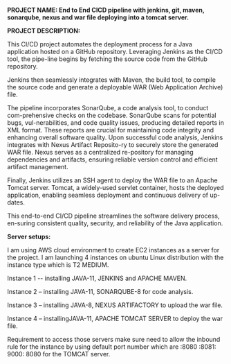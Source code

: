 **PROJECT NAME: End to End CICD pipeline with jenkins, git, maven, sonarqube, nexus and war file deploying into a tomcat server.**

**PROJECT DESCRIPTION:**

This CI/CD project automates the deployment process for a Java application hosted on a GitHub repository. Leveraging Jenkins as the CI/CD tool, the pipe-line begins by fetching the source code from the GitHub repository. 

Jenkins then seamlessly integrates with Maven, the build tool, to compile the source code and generate a deployable WAR (Web Application Archive) file.

The pipeline incorporates SonarQube, a code analysis tool, to conduct com-prehensive checks on the codebase. SonarQube scans for potential bugs, vul-nerabilities, and code quality issues, producing detailed reports in XML format. These reports are crucial for maintaining code integrity and enhancing overall software quality.
Upon successful code analysis, Jenkins integrates with Nexus Artifact Reposito-ry to securely store the generated WAR file. Nexus serves as a centralized re-pository for managing dependencies and artifacts, ensuring reliable version control and efficient artifact management.

Finally, Jenkins utilizes an SSH agent to deploy the WAR file to an Apache Tomcat server. Tomcat, a widely-used servlet container, hosts the deployed application, enabling seamless deployment and continuous delivery of up-dates.

This end-to-end CI/CD pipeline streamlines the software delivery process, en-suring consistent quality, security, and reliability of the Java application.


**Server setups:**

I am using AWS cloud environment to create EC2 instances as a server for the project.  I am launching 4 instances on ubuntu Linux distribution with the instance type which is T2 MEDIUM.

Instance 1 -- installing JAVA-11, JENKINS and APACHE MAVEN.

Instance 2 – installing JAVA-11, SONARQUBE-8 for code analysis.

Instance 3 – installing JAVA-8, NEXUS ARTIFACTORY to upload the war file.

Instance 4 – installingJAVA-11, APACHE TOMCAT SERVER to deploy the war file.

Requirement to access those servers make sure need to allow the inbound rule for the instance by using default port number which are :8080 :8081: 9000: 8080 for the TOMCAT server.



